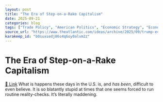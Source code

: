 ```yaml
---
layout: post
title: "The Era of Step-on-a-Rake Capitalism"
date: 2025-09-21
categories: blog
tags: ["Trade Policy", "American Politics", "Economic Strategy", "Economics", "State Capitalism"]
source_url: "https://www.theatlantic.com/ideas/archive/2025/09/trump-economic-pain-strategy/684166/?utm_campaign=work-in-progress&utm_content=20250917&utm_source=newsletter&utm_medium=email&lctg=655a883da8165b2d8808bd5e&utm_term=Work%20in%20Progress"
karakeep_id: "b0suxsedj86s4q6oy0alvm2z"
---
```



# The Era of Step-on-a-Rake Capitalism
[🔗 Link](https://www.theatlantic.com/ideas/archive/2025/09/trump-economic-pain-strategy/684166/?utm_campaign=work-in-progress&utm_content=20250917&utm_source=newsletter&utm_medium=email&lctg=655a883da8165b2d8808bd5e&utm_term=Work%20in%20Progress)
What is happens these days in the U.S. is, and _has been_, difficult to even believe. It is so blatantly stupid at times that one seems forced to run routine reality-checks. It’s literally maddening.
